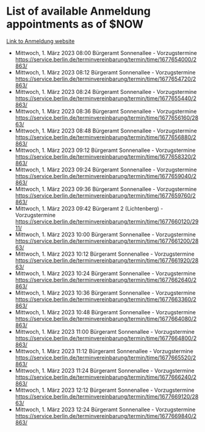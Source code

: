 # List of available Anmeldung appointments as of $NOW
[Link to Anmeldung website](https://service.berlin.de/terminvereinbarung/termin/tag.php?termin=1&anliegen[]=120686&dienstleisterlist=122210,122217,327316,122219,327312,122227,327314,122231,327346,122243,327348,122254,122252,329742,122260,329745,122262,329748,122271,327278,122273,327274,122277,327276,330436,122280,327294,122282,327290,122284,327292,122291,327270,122285,327266,122286,327264,122296,327268,150230,329760,122297,327286,122294,327284,122312,329763,122314,329775,122304,327330,122311,327334,122309,327332,317869,122281,327352,122279,329772,122283,122276,327324,122274,327326,122267,329766,122246,327318,122251,327320,122257,327322,122208,327298,122226,327300&herkunft=http%3A%2F%2Fservice.berlin.de%2Fdienstleistung%2F120686%2F)
- Mittwoch, 1. März 2023 08:00 Bürgeramt Sonnenallee - Vorzugstermine https://service.berlin.de/terminvereinbarung/termin/time/1677654000/2863/
- Mittwoch, 1. März 2023 08:12 Bürgeramt Sonnenallee - Vorzugstermine https://service.berlin.de/terminvereinbarung/termin/time/1677654720/2863/
- Mittwoch, 1. März 2023 08:24 Bürgeramt Sonnenallee - Vorzugstermine https://service.berlin.de/terminvereinbarung/termin/time/1677655440/2863/
- Mittwoch, 1. März 2023 08:36 Bürgeramt Sonnenallee - Vorzugstermine https://service.berlin.de/terminvereinbarung/termin/time/1677656160/2863/
- Mittwoch, 1. März 2023 08:48 Bürgeramt Sonnenallee - Vorzugstermine https://service.berlin.de/terminvereinbarung/termin/time/1677656880/2863/
- Mittwoch, 1. März 2023 09:12 Bürgeramt Sonnenallee - Vorzugstermine https://service.berlin.de/terminvereinbarung/termin/time/1677658320/2863/
- Mittwoch, 1. März 2023 09:24 Bürgeramt Sonnenallee - Vorzugstermine https://service.berlin.de/terminvereinbarung/termin/time/1677659040/2863/
- Mittwoch, 1. März 2023 09:36 Bürgeramt Sonnenallee - Vorzugstermine https://service.berlin.de/terminvereinbarung/termin/time/1677659760/2863/
- Mittwoch, 1. März 2023 09:42 Bürgeramt 2 (Lichtenberg) - Vorzugstermine https://service.berlin.de/terminvereinbarung/termin/time/1677660120/2911/
- Mittwoch, 1. März 2023 10:00 Bürgeramt Sonnenallee - Vorzugstermine https://service.berlin.de/terminvereinbarung/termin/time/1677661200/2863/
- Mittwoch, 1. März 2023 10:12 Bürgeramt Sonnenallee - Vorzugstermine https://service.berlin.de/terminvereinbarung/termin/time/1677661920/2863/
- Mittwoch, 1. März 2023 10:24 Bürgeramt Sonnenallee - Vorzugstermine https://service.berlin.de/terminvereinbarung/termin/time/1677662640/2863/
- Mittwoch, 1. März 2023 10:36 Bürgeramt Sonnenallee - Vorzugstermine https://service.berlin.de/terminvereinbarung/termin/time/1677663360/2863/
- Mittwoch, 1. März 2023 10:48 Bürgeramt Sonnenallee - Vorzugstermine https://service.berlin.de/terminvereinbarung/termin/time/1677664080/2863/
- Mittwoch, 1. März 2023 11:00 Bürgeramt Sonnenallee - Vorzugstermine https://service.berlin.de/terminvereinbarung/termin/time/1677664800/2863/
- Mittwoch, 1. März 2023 11:12 Bürgeramt Sonnenallee - Vorzugstermine https://service.berlin.de/terminvereinbarung/termin/time/1677665520/2863/
- Mittwoch, 1. März 2023 11:24 Bürgeramt Sonnenallee - Vorzugstermine https://service.berlin.de/terminvereinbarung/termin/time/1677666240/2863/
- Mittwoch, 1. März 2023 12:12 Bürgeramt Sonnenallee - Vorzugstermine https://service.berlin.de/terminvereinbarung/termin/time/1677669120/2863/
- Mittwoch, 1. März 2023 12:24 Bürgeramt Sonnenallee - Vorzugstermine https://service.berlin.de/terminvereinbarung/termin/time/1677669840/2863/
